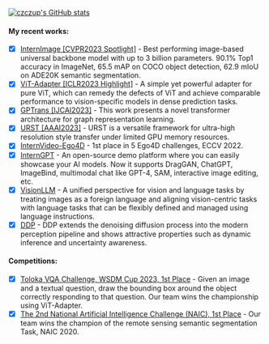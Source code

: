 <!--
Here are some ideas to get you started:

- 🔭 I’m currently working on ...
- 🌱 I’m currently learning ...
- 👯 I’m looking to collaborate on ...
- 🤔 I’m looking for help with ...
- 💬 Ask me about ...
- 📫 How to reach me: ...
- 😄 Pronouns: ...
- ⚡ Fun fact: ...
-->

[![czczup's GitHub stats](https://github-readme-stats-git-masterrstaa-rickstaa.vercel.app/api?username=czczup&show_icons=true)](https://github.com/anuraghazra/github-readme-stats)

<!--
Related source is copied from: https://kilienazure.com/github-profile-readme/
-->

#### My recent works:

- [x] [InternImage [CVPR2023 Spotlight]](https://github.com/OpenGVLab/InternImage) - Best performing image-based universal backbone model with up to 3 billion parameters. 90.1% Top1 accuracy in ImageNet, 65.5 mAP on COCO object detection, 62.9 mIoU on ADE20K semantic segmentation.
- [x] [ViT-Adapter [ICLR2023 Highlight]](https://github.com/czczup/ViT-Adapter/) - A simple yet powerful adapter for pure ViT, which can remedy the defects of ViT and achieve comparable performance to vision-specific models in dense prediction tasks.
- [x] [GPTrans [IJCAI2023]](https://github.com/czczup/GPTrans) - This work presents a novel transformer architecture for graph representation learning.
- [x] [URST [AAAI2023]](https://github.com/czczup/URST) - URST is a versatile framework for ultra-high resolution style transfer under limited GPU memory resources.
- [x] [InternVideo-Ego4D](https://github.com/OpenGVLab/ego4d-eccv2022-solutions) - 1st place in 5 Ego4D challenges, ECCV 2022.
- [x] [InternGPT](https://github.com/OpenGVLab/InternGPT) - An open-source demo platform where you can easily showcase your AI models. Now it supports DragGAN, ChatGPT, ImageBind, multimodal chat like GPT-4, SAM, interactive image editing, etc.
- [x] [VisionLLM](https://github.com/OpenGVLab/VisionLLM) - A unified perspective for vision and language tasks by treating images as a foreign language and aligning vision-centric tasks with language tasks that can be flexibly defined and managed using language instructions.
- [x] [DDP](https://github.com/JiYuanFeng/DDP) - DDP extends the denoising diffusion process into the modern perception pipeline and shows attractive properties such as dynamic inference and uncertainty awareness.

#### Competitions:
- [x] [Toloka VQA Challenge, WSDM Cup 2023, 1st Place](https://github.com/czczup/ViT-Adapter/tree/main/wsdm2023) - Given an image and a textual question, draw the bounding box around the object correctly responding to that question. Our team wins the championship using ViT-Adapter.
- [x] [The 2nd National Artificial Intelligence Challenge (NAIC), 1st Place](https://github.com/czczup/NAIC_RS_NJU_FINAL) - Our team wins the champion of the remote sensing semantic segmentation Task, NAIC 2020.
